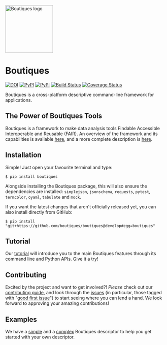 <img src="http://boutiques.github.io/images/logo.png" width="150" alt="Boutiques logo"/>

# Boutiques

[![DOI](https://zenodo.org/badge/32616811.svg)](https://zenodo.org/badge/latestdoi/32616811)
[![PyPI](https://img.shields.io/pypi/v/boutiques.svg)](https://pypi.python.org/pypi/boutiques)
[![PyPI](https://img.shields.io/pypi/pyversions/boutiques.svg)](https://pypi.python.org/pypi/boutiques)
[![Build Status](https://travis-ci.org/boutiques/boutiques.svg?branch=develop)](https://travis-ci.org/boutiques/boutiques)
[![Coverage Status](https://coveralls.io/repos/github/boutiques/boutiques/badge.svg?branch=develop)](https://coveralls.io/github/boutiques/boutiques?branch=develop)

Boutiques is a cross-platform descriptive command-line framework for applications.

## The Power of Boutiques Tools

Boutiques is a framework to make data analysis tools Findable Accessible
Interoperable and Reusable (FAIR). An overview of the framework and its
capabilities is available
[here](https://figshare.com/articles/fair-pipelines-poster_pdf/8143241),
and a more complete description is
[here](https://academic.oup.com/gigascience/article/7/5/giy016/4951979).

## Installation

Simple! Just open your favourite terminal and type:

    $ pip install boutiques

Alongside installing the Boutiques package, this will also ensure the dependencies are installed: `simplejson`, `jsonschema`,
`requests`, `pytest`, `termcolor`, `oyaml`, `tabulate` and `mock`.

If you want the latest changes that aren't officially released yet, you can also install directly from GitHub:

    $ pip install "git+https://github.com/boutiques/boutiques@develop#egg=boutiques"

## Tutorial

Our
[tutorial](https://nbviewer.jupyter.org/github/boutiques/tutorial/blob/master/notebooks/boutiques-tutorial.ipynb)
will introduce you to the main Boutiques features through its command line
and Python APIs. Give it a try!

## Contributing

Excited by the project and want to get involved?! *Please* check out our [contributing guide](./CONTRIBUTING.md), and look through the
[issues](https://github.com/boutiques/boutiques/issues/) (in particular, those tagged with
"[good first issue](https://github.com/boutiques/boutiques/issues?q=is%3Aopen+is%3Aissue+label%3A%22good+first+issue%22)") to start seeing where
you can lend a hand. We look forward to approving your amazing contributions!

## Examples
We have a [simple](https://github.com/boutiques/boutiques/tree/master/boutiques/schema/examples/example3) and a [complex](https://github.com/boutiques/boutiques/tree/master/boutiques/schema/examples/example1) Boutiques descriptor to help you get started with your own descriptor.